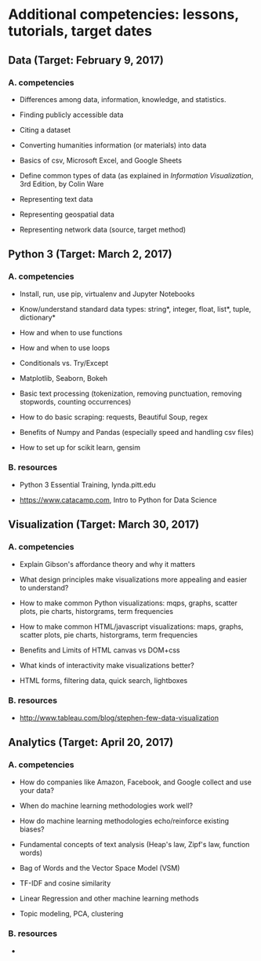 # Additional competencies: lessons, tutorials, target dates

## Data (Target: February 9, 2017)

### A. competencies

  - Differences among data, information, knowledge, and statistics.

  - Finding publicly accessible data

  - Citing a dataset 

  - Converting humanities information (or materials) into data

  - Basics of csv, Microsoft Excel, and Google Sheets 

  - Define common types of data (as explained in _Information Visualization_, 3rd Edition, by Colin Ware

  - Representing text data

  - Representing geospatial data

  - Representing network data (source, target method)


## Python 3 (Target: March 2, 2017)

### A. competencies

  - Install, run, use pip, virtualenv and Jupyter Notebooks

  - Know/understand standard data types: string*, integer, float, list*, tuple, dictionary*

  - How and when to use functions

  - How and when to use loops

  - Conditionals vs. Try/Except

  - Matplotlib, Seaborn, Bokeh

  - Basic text processing (tokenization, removing punctuation, removing stopwords, counting occurrences)

  - How to do basic scraping: requests, Beautiful Soup, regex

  - Benefits of Numpy and Pandas (especially speed and handling csv files)

  - How to set up for scikit learn, gensim

### B. resources

  - Python 3 Essential Training, lynda.pitt.edu

  - https://www.catacamp.com, Intro to Python for Data Science

## Visualization (Target: March 30, 2017)

### A. competencies

  - Explain Gibson's affordance theory and why it matters

  - What design principles make visualizations more appealing and easier to understand?

  - How to make common Python visualizations: mqps, graphs, scatter plots, pie charts, historgrams, term frequencies

  - How to make common HTML/javascript visualizations: maps, graphs, scatter plots, pie charts, historgrams, term frequencies 

  - Benefits and Limits of HTML canvas vs DOM+css

  - What kinds of interactivity make visualizations better?

  - HTML forms, filtering data, quick search, lightboxes

### B. resources
  
  - http://www.tableau.com/blog/stephen-few-data-visualization  

## Analytics (Target: April 20, 2017)

### A. competencies

  - How do companies like Amazon, Facebook, and Google collect and use your data? 

  - When do machine learning methodologies work well? 

  - How do machine learning methodologies echo/reinforce existing biases?

  - Fundamental concepts of text analysis (Heap's law, Zipf's law, function words)

  - Bag of Words and the Vector Space Model (VSM)

  - TF-IDF and cosine similarity

  - Linear Regression and other machine learning methods

  - Topic modeling, PCA, clustering

### B. resources

  - 
